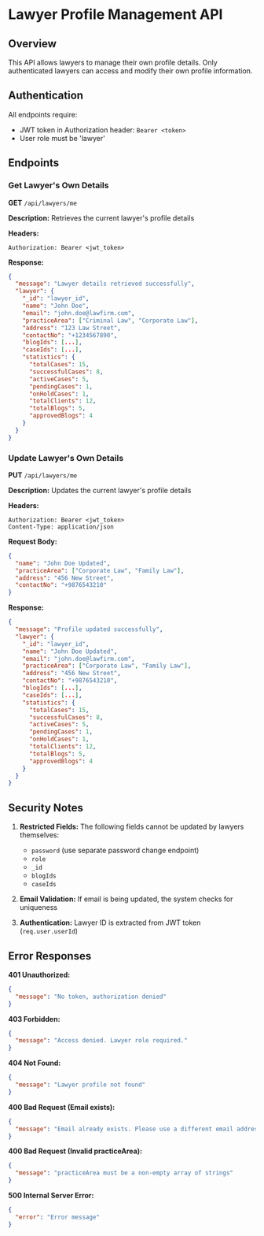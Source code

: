 # Lawyer Profile Management API

## Overview
This API allows lawyers to manage their own profile details. Only authenticated lawyers can access and modify their own profile information.

## Authentication
All endpoints require:
- JWT token in Authorization header: `Bearer <token>`
- User role must be 'lawyer'

## Endpoints

### Get Lawyer's Own Details
**GET** `/api/lawyers/me`

**Description:** Retrieves the current lawyer's profile details

**Headers:**
```
Authorization: Bearer <jwt_token>
```

**Response:**
```json
{
  "message": "Lawyer details retrieved successfully",
  "lawyer": {
    "_id": "lawyer_id",
    "name": "John Doe",
    "email": "john.doe@lawfirm.com",
    "practiceArea": ["Criminal Law", "Corporate Law"],
    "address": "123 Law Street",
    "contactNo": "+1234567890",
    "blogIds": [...],
    "caseIds": [...],
    "statistics": {
      "totalCases": 15,
      "successfulCases": 8,
      "activeCases": 5,
      "pendingCases": 1,
      "onHoldCases": 1,
      "totalClients": 12,
      "totalBlogs": 5,
      "approvedBlogs": 4
    }
  }
}
```

### Update Lawyer's Own Details
**PUT** `/api/lawyers/me`

**Description:** Updates the current lawyer's profile details

**Headers:**
```
Authorization: Bearer <jwt_token>
Content-Type: application/json
```

**Request Body:**
```json
{
  "name": "John Doe Updated",
  "practiceArea": ["Corporate Law", "Family Law"],
  "address": "456 New Street",
  "contactNo": "+9876543210"
}
```

**Response:**
```json
{
  "message": "Profile updated successfully",
  "lawyer": {
    "_id": "lawyer_id",
    "name": "John Doe Updated",
    "email": "john.doe@lawfirm.com",
    "practiceArea": ["Corporate Law", "Family Law"],
    "address": "456 New Street",
    "contactNo": "+9876543210",
    "blogIds": [...],
    "caseIds": [...],
    "statistics": {
      "totalCases": 15,
      "successfulCases": 8,
      "activeCases": 5,
      "pendingCases": 1,
      "onHoldCases": 1,
      "totalClients": 12,
      "totalBlogs": 5,
      "approvedBlogs": 4
    }
  }
}
```

## Security Notes

1. **Restricted Fields:** The following fields cannot be updated by lawyers themselves:
   - `password` (use separate password change endpoint)
   - `role`
   - `_id`
   - `blogIds`
   - `caseIds`

2. **Email Validation:** If email is being updated, the system checks for uniqueness

3. **Authentication:** Lawyer ID is extracted from JWT token (`req.user.userId`)

## Error Responses

**401 Unauthorized:**
```json
{
  "message": "No token, authorization denied"
}
```

**403 Forbidden:**
```json
{
  "message": "Access denied. Lawyer role required."
}
```

**404 Not Found:**
```json
{
  "message": "Lawyer profile not found"
}
```

**400 Bad Request (Email exists):**
```json
{
  "message": "Email already exists. Please use a different email address."
}
```

**400 Bad Request (Invalid practiceArea):**
```json
{
  "message": "practiceArea must be a non-empty array of strings"
}
```

**500 Internal Server Error:**
```json
{
  "error": "Error message"
}
```
